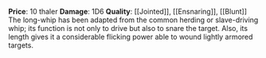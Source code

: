**Price**: 10 thaler
**Damage**: 1D6
**Quality**: [[Jointed]], [[Ensnaring]], [[Blunt]]
The long-whip has been adapted from the common herding or slave-driving whip; its function is not only to drive but also to snare the target. Also, its length gives it a considerable flicking power able to wound lightly armored targets.